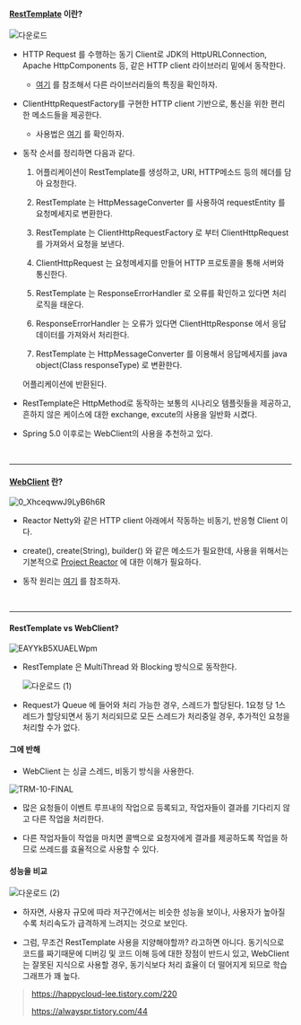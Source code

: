#### [RestTemplate](https://docs.spring.io/spring-framework/docs/current/javadoc-api/org/springframework/web/client/RestTemplate.html) 이란?

![다운로드](https://user-images.githubusercontent.com/50399804/138808092-5f49c575-03f9-437d-849a-94040e6cf1d5.png)

- HTTP Request 를 수행하는 동기 Client로 JDK의 HttpURLConnection, Apache HttpComponents 등, 같은 HTTP client 라이브러리 밑에서 동작한다.

  - [여기](https://sjh836.tistory.com/141) 를 참조해서 다른 라이브러리들의 특징을 확인하자.

  

- ClientHttpRequestFactory를 구현한 HTTP client 기반으로, 통신을 위한 편리한 메소드들을 제공한다.

  - 사용법은 [여기](https://advenoh.tistory.com/46) 를 확인하자.

    

- 동작 순서를 정리하면 다음과 같다.

  1. 어플리케이션이 RestTemplate를 생성하고, URI, HTTP메소드 등의 헤더를 담아 요청한다.

     

  2. RestTemplate 는 HttpMessageConverter 를 사용하여 requestEntity 를 요청메세지로 변환한다.

     

  3. RestTemplate 는 ClientHttpRequestFactory 로 부터 ClientHttpRequest 를 가져와서 요청을 보낸다.

     

  4. ClientHttpRequest 는 요청메세지를 만들어 HTTP 프로토콜을 통해 서버와 통신한다.

     

  5. RestTemplate 는 ResponseErrorHandler 로 오류를 확인하고 있다면 처리로직을 태운다.

     

  6. ResponseErrorHandler 는 오류가 있다면 ClientHttpResponse 에서 응답데이터를 가져와서 처리한다.

     

  7. RestTemplate 는 HttpMessageConverter 를 이용해서 응답메세지를 java object(Class responseType) 로 변환한다.

  어플리케이션에 반환된다.

  

- RestTemplate은 HttpMethod로 동작하는 보통의 시나리오 템플릿들을 제공하고, 흔하지 않은 케이스에 대한 exchange, excute의 사용을 일반화 시켰다.

  

- Spring 5.0 이후로는 WebClient의 사용을 추천하고 있다.



<br>



***

#### [WebClient](https://docs.spring.io/spring-framework/docs/current/javadoc-api/org/springframework/web/reactive/function/client/WebClient.html) 란?

![0_XhceqwwJ9LyB6h6R](https://user-images.githubusercontent.com/50399804/138810486-01d873dd-2a8e-4c0d-b460-984c6675813c.png)

- Reactor Netty와 같은 HTTP client 아래에서 작동하는 비동기, 반응형 Client 이다.

  

- create(), create(String), builder() 와 같은 메소드가 필요한데, 사용을 위해서는 기본적으로 [Project Reactor](https://projectreactor.io/docs/core/release/reference/#getting-started-introducing-reactor) 에 대한 이해가 필요하다.

  

- 동작 원리는 [여기](https://alwayspr.tistory.com/44) 를 참조하자.



<br>



***

#### RestTemplate vs WebClient?

![EAYYkB5XUAELWpm](https://user-images.githubusercontent.com/50399804/138810391-d05bc490-db49-4de8-81a6-68000018f20a.jpeg)



- RestTemplate 은 MultiThread 와 Blocking 방식으로 동작한다.

  

  ![다운로드 (1)](https://user-images.githubusercontent.com/50399804/138811303-360cf84a-05ee-4e84-8221-9481e94e3c33.png)

  

- Request가 Queue 에 들어와 처리 가능한 경우, 스레드가 할당된다. 1요청 당 1스레드가 할당되면서 동기 처리되므로 모든 스레드가 처리중일 경우, 추가적인 요청을 처리할 수가 없다. 



#### 그에 반해



- WebClient 는 싱글 스레드, 비동기 방식을 사용한다.

![TRM-10-FINAL](https://user-images.githubusercontent.com/50399804/138811527-38513f84-24d9-4ff7-9552-b4e4d044f0de.png)



- 많은 요청들이 이벤트 루프내의 작업으로 등록되고, 작업자들이 결과를 기다리지 않고 다른 작업을 처리한다.

  

- 다른 작업자들이 작업을 마치면 콜백으로 요청자에게 결과를 제공하도록 작업을 하므로 쓰레드를 효율적으로 사용할 수 있다.



#### 성능을 비교

![다운로드 (2)](https://user-images.githubusercontent.com/50399804/138812106-b2e6e2b8-0dc7-47eb-9736-cdef1f31bac1.png)

- 하자면, 사용자 규모에 따라 저구간에서는 비슷한 성능을 보이나, 사용자가 높아질수록 처리속도가 급격하게 느려지는 것으로 보인다.

  

- 그럼, 무조건 RestTemplate 사용을 지양해야할까? 라고하면 아니다. 동기식으로 코드를 짜기때문에 디버깅 및 코드 이해 등에 대한 장점이 반드시 있고, WebClient 는 잘못된 지식으로 사용할 경우,  동기식보다 처리 효율이 더 떨어지게 되므로 학습 그래프가 꽤 높다.

  



> https://happycloud-lee.tistory.com/220
>
> https://alwayspr.tistory.com/44